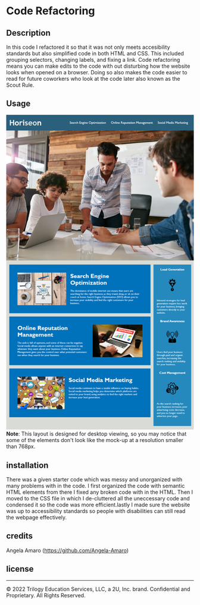 # Code Refactoring

## Description
In this code I refactored it so that it was not only meets accesibility standards but also simplified code in both HTML and CSS. This included grouping selectors, changing labels, and fixing a link. Code refactoring means you can make edits to the code with out disturbing how the website looks when opened on a browser. Doing so also makes the code easier to read for future coworkers who look at the code later also known as the Scout Rule.



## Usage

![The following Horiseon webpage includes clickable links in the navigation bar and meets accessibility standards](/Develop/assets/images/screenshot.png)
**Note**: This layout is designed for desktop viewing, so you may notice that some of the elements don't look like the mock-up at a resolution smaller than 768px.


## installation

There was a given starter code which was messy and unorganized with many problems with in the code. I first organized the code with semantic HTML elements from there I fixed any broken code with in the HTML. Then I moved to the CSS file in which I de-cluttered all the uneccessary code and condensed it so the code was more efficient.lastly I made sure the website was up to accessibility standards so people with disabilities can still read the webpage effectively.


## credits
Angela Amaro (https://github.com/Angela-Amaro)

## license
---
© 2022 Trilogy Education Services, LLC, a 2U, Inc. brand. Confidential and Proprietary. All Rights Reserved.